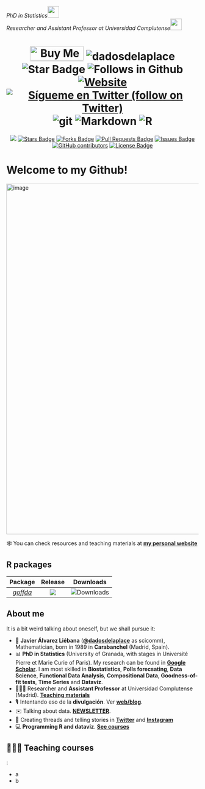 <!--
**dadosdelaplace/dadosdelaplace** is a ✨ _special_ ✨ repository because its `README.md` (this file) appears on your GitHub profile.
-->

<p><em>PhD in Statistics<img src="https://media.giphy.com/media/fYSnHlufseco8Fh93Z/giphy.gif" width="30"></br>Researcher and Assistant Professor at Universidad Complutense</a><img src="https://media.giphy.com/media/WUlplcMpOCEmTGBtBW/giphy.gif" width="30"> 
</em></p>

<h1 align="center">
<a href="https://www.buymeacoffee.com/dadosdelaplace" target="_blank"><img src="https://www.buymeacoffee.com/assets/img/custom_images/orange_img.png" alt="Buy Me A Coffee" style="height: 37px !important;width: 140px !important;box-shadow: 0px 3px 2px 0px rgba(190, 190, 190, 0.5) !important;-webkit-box-shadow: 0px 3px 2px 0px rgba(190, 190, 190, 0.5) !important;" ></a>
<img src="https://komarev.com/ghpvc/?username=dadosdelaplace&label=Profile%20views&color=blue&style=plastic" alt="dadosdelaplace">
<img src="https://img.shields.io/static/v1?label=%F0%9F%8C%9F&message=If%20Useful&style=style=flat&color=BC4E99" alt="Star Badge"/>
<img src="https://img.shields.io/github/followers/dadosdelaplace?label=Follow&style=social" alt="Follows in Github"/>
<a href="https://javieralvarezliebana.es/"><img src="https://img.shields.io/badge/Website-46a2f1.svg?&style=flat-square&logo=Google-Chrome&logoColor=white&link=https://javieralvarezliebana.es/" alt="Website"/></a>
<a href="https://twitter.com/intent/follow?screen_name=dadosdelaplace"> <img src="https://img.shields.io/twitter/follow/dadosdelaplace?style=social&logo=twitter"
            alt="Sígueme en Twitter (follow on Twitter)"></a>
<img src="https://img.shields.io/badge/-Git-F05032?style=for-the-badge&logo=git&logoColor=white" alt="git">
<img src="https://img.shields.io/badge/markdown-%23000000.svg?style=for-the-badge&logo=markdown&logoColor=white" alt="Markdown">
<img src="https://img.shields.io/badge/r-%23276DC3.svg?style=for-the-badge&logo=r&logoColor=white" alt="R">
</h1>

<!--
<img src="https://img.shields.io/badge/c++-%2300599C.svg?style=for-the-badge&logo=c%2B%2B&logoColor=white" alt="C++">
<img src="https://img.shields.io/badge/-Git-F05032?style=for-the-badge&logo=git&logoColor=white" alt="git">
<img alt="html5" src="https://img.shields.io/badge/-HTML5-E34F26?style=for-the-badge&logo=html5&logoColor=white" />
<img src="https://img.shields.io/badge/markdown-%23000000.svg?style=for-the-badge&logo=markdown&logoColor=white" alt="Markdown">
<img src="https://img.shields.io/badge/Plotly-%233F4F75.svg?style=for-the-badge&logo=plotly&logoColor=white" alt="plotly">
<img src="https://img.shields.io/badge/r-%23276DC3.svg?style=for-the-badge&logo=r&logoColor=white" alt="R">
<img alt="Sass" src="https://img.shields.io/badge/-Sass-CC6699?style=for-the-badge&logo=sass&logoColor=white" />
-->

<!--
<p align="center"> <img src="https://github-readme-stats.vercel.app/api?username=dadosdelaplace&show_icons=true&theme=gotham" alt="dadosdelaplace stats" />
-->

<div align="center">
<a href="https://github.com/dadosdelaplace/dadosdelaplace/pulse" alt="Activity"> <img src="https://img.shields.io/github/commit-activity/m/dadosdelaplace/dadosdelaplace" /></a>
<a href="https://github.com/dadosdelaplace/dadosdelaplace/stargazers"><img src="https://img.shields.io/github/stars/dadosdelaplace/dadosdelaplace" alt="Stars Badge"/></a>
<a href="https://github.com/dadosdelaplace/dadosdelaplace/network/members"><img src="https://img.shields.io/github/forks/dadosdelaplace/dadosdelaplace" alt="Forks Badge"/></a>
<a href="https://github.com/dadosdelaplace/dadosdelaplace/pulls"><img src="https://img.shields.io/github/issues-pr/dadosdelaplace/dadosdelaplace" alt="Pull Requests Badge"/></a>
<a href="https://github.com/dadosdelaplace/dadosdelaplace/issues"><img src="https://img.shields.io/github/issues/dadosdelaplace/dadosdelaplace" alt="Issues Badge"/></a>
<a href="https://github.com/dadosdelaplace/dadosdelaplace/graphs/contributors"><img alt="GitHub contributors" src="https://img.shields.io/github/contributors/dadosdelaplace/dadosdelaplace?color=2b9348"></a>
<a href="https://github.com/dadosdelaplace/dadosdelaplace/blob/master/LICENSE"><img src="https://img.shields.io/github/license/dadosdelaplace/dadosdelaplace?color=2b9348" alt="License Badge"/></a>

<h1 align="left">Welcome to my Github!</h1>

<div align="left">
<img width="920" alt="image" src="https://github.com/dadosdelaplace/dadosdelaplace/assets/26646492/ff090bed-b0d3-4ea1-94b1-3ecfb257ed16">

🕸 You can check resources and teaching materials at [**my personal website**](https://dadosdelaplace.github.io)

<h2 align="left">R packages</h2>
            
| Package | Release | Downloads |
|:----------------:|:----------------:|:------:|
| [_goffda_](https://github.com/dadosdelaplace/goffda) | [![](https://www.r-pkg.org/badges/version/goffda)](https://cran.r-project.org/package=goffda) | ![Downloads](https://cranlogs.r-pkg.org/badges/goffda) | |


      
<!-- <div style="text-align: left;"><img src="https://upload.wikimedia.org/wikipedia/commons/thumb/5/5a/Patreon_logomark.svg/1024px-Patreon_logomark.svg.png"  width="40" height="40" alt="Patreon">Puedes <b>contribuir al proyecto de divulgación estadística</b> pagando dos cafés ☕️ en la comunidad <a href="https://patreon.com/dadosdelaplace">Patreon</a></div> --->

<h2 align="left">About me</h2> 

It is a bit weird talking about oneself, but we shall pursue it:

- 🧮 **Javier Álvarez Liébana** (<a href="https://twitter.com/dadosdelaplace"><b>@dadosdelaplace</b></a> as scicomm), Mathematician, born in 1989 in **Carabanchel** (Madrid, Spain).
- 📊 **PhD in Statistics** (University of Granada, with stages in Université Pierre et Marie Curie of Paris). My research can be found in [**Google Scholar**](https://scholar.google.es/citations?user=Wb3lxFIAAAAJ&hl=en). I am most skilled in **Biostatistics**, **Polls forecsating**, **Data Science**, **Functional Data Analysis**, **Compositional Data**, **Goodness-of-fit tests**, **Time Series** and **Dataviz**.
- 👨🏻‍🏫 Researcher and **Assistant Professor** at Universidad Complutense (Madrid). [**Teaching materials**](https://dadosdelaplace.github.io/teaching)
- 🎙 Intentando eso de la **divulgación**. Ver [**web/blog**](https://dadosdelaplace.github.io/blog-stats).
- ✉️ Talking about data. [**NEWSLETTER**](https://cartasdelaplace.com).
- 🧶 Creating threads and telling stories in <a href="https://twitter.com/i/events/1398580673221378049"><b>Twitter</b></a> and [**Instagram**](https://www.instagram.com/javieralvarezliebana/)       
- 💻 **Programming R and dataviz**. [**See courses**](https://dadosdelaplace.github.io/courses)


<h2 align="left">👨🏻‍🏫 Teaching courses</h2>:

- a
- b

                        
